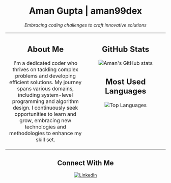 <h1 align="center">Aman Gupta | aman99dex</h1>

<p align="center">
  <em>Embracing coding challenges to craft innovative solutions</em>
</p>

<table>
  <tr>
    <!-- About Me Section -->
    <td valign="top" width="50%">
      <h2 align="center">About Me</h2>
      <p align="center">
        I'm a dedicated coder who thrives on tackling complex problems and developing efficient solutions. My journey spans various domains, including system-level programming and algorithm design. I continuously seek opportunities to learn and grow, embracing new technologies and methodologies to enhance my skill set.
      </p>
    </td>
    <!-- GitHub Stats and Most Used Languages Section -->
    <td valign="top" width="50%">
      <h2 align="center">GitHub Stats</h2>
      <p align="center">
        <img src="https://github-readme-stats.vercel.app/api?username=aman99dex&show_icons=true&theme=radical" alt="Aman's GitHub stats"/>
      </p>
      <h2 align="center">Most Used Languages</h2>
      <p align="center">
        <img src="https://github-readme-stats.vercel.app/api/top-langs/?username=aman99dex&layout=compact&theme=radical" alt="Top Languages"/>
      </p>
    </td>
  </tr>
</table>

<!-- Connect With Me Section -->
<h2 align="center">Connect With Me</h2>
<p align="center">
  <a href="https://www.linkedin.com/in/aman-kumar-gupta-2b294930b">
    <img src="https://img.shields.io/badge/LinkedIn-0A66C2?style=for-the-badge&logo=linkedin&logoColor=white" alt="LinkedIn"/>
  </a>
</p>
